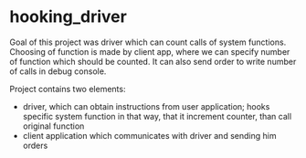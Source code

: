 # hooking_driver

Goal of this project was driver which can count calls of system functions. Choosing of function is made by client app, where we can specify number of function which should be counted. It can also send order to write number of calls in debug console.

Project contains two elements:
* driver, which can obtain instructions from user application; hooks specific system function in that way, that it increment counter, than call original function
* client application which communicates with driver and sending him orders
